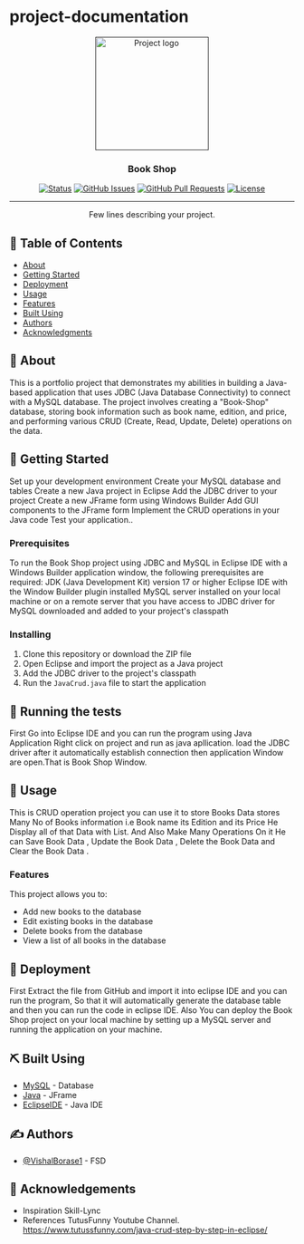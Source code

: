 # project-documentation

<p align="center">
  <a href="" rel="noopener">
 <img width=200px height=200px src="https://i.imgur.com/6wj0hh6.jpg" alt="Project logo"></a>
</p>

<h3 align="center">Book Shop</h3>

<div align="center">

  [![Status](https://img.shields.io/badge/status-active-success.svg)]() 
  [![GitHub Issues](https://img.shields.io/github/issues/kylelobo/The-Documentation-Compendium.svg)](https://github.com/kylelobo/The-Documentation-Compendium/issues)
  [![GitHub Pull Requests](https://img.shields.io/github/issues-pr/kylelobo/The-Documentation-Compendium.svg)](https://github.com/kylelobo/The-Documentation-Compendium/pulls)
  [![License](https://img.shields.io/badge/license-MIT-blue.svg)](/LICENSE)

</div>

---

<p align="center"> Few lines describing your project.
    <br> 
</p>

## 📝 Table of Contents
- [About](#about)
- [Getting Started](#getting_started)
- [Deployment](#deployment)
- [Usage](#usage)
- [Features](#Features)
- [Built Using](#built_using)
- [Authors](#authors)
- [Acknowledgments](#acknowledgement)

## 🧐 About <a name = "about"></a>
This is a portfolio project that demonstrates my abilities in building a Java-based application that uses JDBC (Java Database Connectivity) to connect with a MySQL database. The project involves creating a "Book-Shop" database, storing book information such as book name, edition, and price, and performing various CRUD (Create, Read, Update, Delete) operations on the data.

## 🏁 Getting Started <a name = "getting_started"></a>
Set up your development environment
Create your MySQL database and tables
Create a new Java project in Eclipse
Add the JDBC driver to your project
Create a new JFrame form using Windows Builder
Add GUI components to the JFrame form
Implement the CRUD operations in your Java code
Test your application..

### Prerequisites
To run the Book Shop project using JDBC and MySQL in Eclipse IDE with a Windows Builder application window, 
the following prerequisites are required:
JDK (Java Development Kit) version 17 or higher
Eclipse IDE with the Window Builder plugin installed
MySQL server installed on your local machine or on a remote server that you have access to
JDBC driver for MySQL downloaded and added to your project's classpath

### Installing
1. Clone this repository or download the ZIP file
2. Open Eclipse and import the project as a Java project
3. Add the JDBC driver to the project's classpath
4. Run the `JavaCrud.java` file to start the application 

## 🔧 Running the tests <a name = "tests"></a>
First Go into Eclipse IDE and you can run the program using Java Application Right click on project and run as java apllication.
load the JDBC driver after it automatically establish connection then application Window are open.That is Book Shop Window. 

## 🎈 Usage <a name="usage"></a>
This is CRUD operation project you can use it to store Books Data  stores Many No of 
Books information i.e Book name its Edition and its Price He Display all of that Data with List. And 
Also Make Many Operations On it He can Save Book Data , Update the Book Data , Delete the Book 
Data and Clear the Book Data .

### Features
This project allows you to:
- Add new books to the database
- Edit existing books in the database
- Delete books from the database
- View a list of all books in the database

## 🚀 Deployment <a name = "deployment"></a>
First Extract the file from GitHub and import it into eclipse IDE and you can run the program, So that it will automatically generate the database table and then you can run the code in eclipse IDE.
Also You can deploy the Book Shop project on your local machine by setting up a MySQL server and running the application on your machine.

## ⛏️ Built Using <a name = "built_using"></a>
- [MySQL](https://www.mysql.com/) - Database
- [Java](https://java.com/) - JFrame
- [EclipseIDE](https://www.eclipse.org/) - Java IDE

## ✍️ Authors <a name = "authors"></a>
- [@VishalBorase1](https://github.com/VishalBorase1) - FSD

## 🎉 Acknowledgements <a name = "acknowledgement"></a>
- Inspiration
Skill-Lync
- References
TutusFunny Youtube Channel. https://www.tutussfunny.com/java-crud-step-by-step-in-eclipse/

